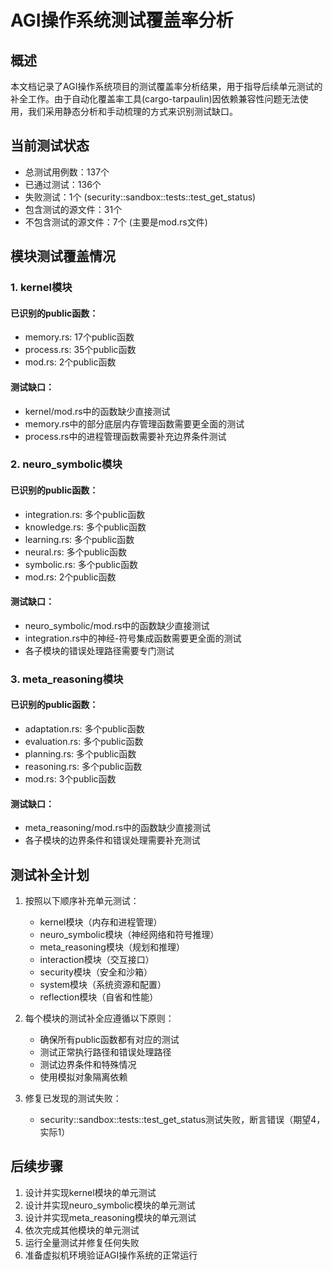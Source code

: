 # AGI操作系统测试覆盖率分析

## 概述
本文档记录了AGI操作系统项目的测试覆盖率分析结果，用于指导后续单元测试的补全工作。由于自动化覆盖率工具(cargo-tarpaulin)因依赖兼容性问题无法使用，我们采用静态分析和手动梳理的方式来识别测试缺口。

## 当前测试状态
- 总测试用例数：137个
- 已通过测试：136个
- 失败测试：1个 (security::sandbox::tests::test_get_status)
- 包含测试的源文件：31个
- 不包含测试的源文件：7个 (主要是mod.rs文件)

## 模块测试覆盖情况

### 1. kernel模块
#### 已识别的public函数：
- memory.rs: 17个public函数
- process.rs: 35个public函数
- mod.rs: 2个public函数

#### 测试缺口：
- kernel/mod.rs中的函数缺少直接测试
- memory.rs中的部分底层内存管理函数需要更全面的测试
- process.rs中的进程管理函数需要补充边界条件测试

### 2. neuro_symbolic模块
#### 已识别的public函数：
- integration.rs: 多个public函数
- knowledge.rs: 多个public函数
- learning.rs: 多个public函数
- neural.rs: 多个public函数
- symbolic.rs: 多个public函数
- mod.rs: 2个public函数

#### 测试缺口：
- neuro_symbolic/mod.rs中的函数缺少直接测试
- integration.rs中的神经-符号集成函数需要更全面的测试
- 各子模块的错误处理路径需要专门测试

### 3. meta_reasoning模块
#### 已识别的public函数：
- adaptation.rs: 多个public函数
- evaluation.rs: 多个public函数
- planning.rs: 多个public函数
- reasoning.rs: 多个public函数
- mod.rs: 3个public函数

#### 测试缺口：
- meta_reasoning/mod.rs中的函数缺少直接测试
- 各子模块的边界条件和错误处理需要补充测试

## 测试补全计划
1. 按照以下顺序补充单元测试：
   - kernel模块（内存和进程管理）
   - neuro_symbolic模块（神经网络和符号推理）
   - meta_reasoning模块（规划和推理）
   - interaction模块（交互接口）
   - security模块（安全和沙箱）
   - system模块（系统资源和配置）
   - reflection模块（自省和性能）

2. 每个模块的测试补全应遵循以下原则：
   - 确保所有public函数都有对应的测试
   - 测试正常执行路径和错误处理路径
   - 测试边界条件和特殊情况
   - 使用模拟对象隔离依赖

3. 修复已发现的测试失败：
   - security::sandbox::tests::test_get_status测试失败，断言错误（期望4，实际1）

## 后续步骤
1. 设计并实现kernel模块的单元测试
2. 设计并实现neuro_symbolic模块的单元测试
3. 设计并实现meta_reasoning模块的单元测试
4. 依次完成其他模块的单元测试
5. 运行全量测试并修复任何失败
6. 准备虚拟机环境验证AGI操作系统的正常运行

